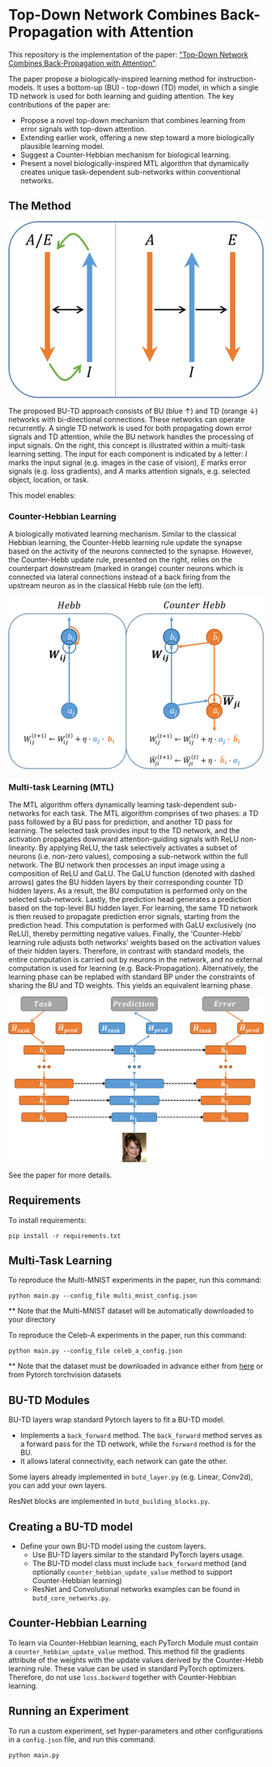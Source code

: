 
# Top-Down Network Combines Back-Propagation with Attention

This repository is the implementation of the paper: ["Top-Down Network Combines Back-Propagation with Attention"](https://arxiv.org/abs/2306.02415).

The paper propose a biologically-inspired learning method for instruction-models. It uses a bottom-up (BU) - top-down (TD) model, in which a single TD network is used for both learning and guiding attention.
The key contributions of the paper are:
* Propose a novel top-down mechanism that combines learning from error signals with top-down attention.
* Extending earlier work, offering a new step toward a more biologically plausible learning model. 
* Suggest a Counter-Hebbian mechanism for biological learning. 
* Present a novel biologically-inspired MTL algorithm that dynamically creates unique task-dependent sub-networks within conventional networks. 

## The Method

![BU-TD Approach](/figs/top_down_processing.png)

The proposed BU-TD approach consists of BU (blue $\uparrow$) and TD (orange $\downarrow$) networks with bi-directional connections. These networks can operate recurrently. A single TD network is used for both propagating down error signals and TD attention, while the BU network handles the processing of input signals. On the right, this concept is illustrated within a multi-task learning setting. 
The input for each component is indicated by a letter: $I$ marks the input signal (e.g. images in the case of vision), $E$ marks error signals (e.g. loss gradients), and $A$ marks attention signals, e.g. selected object, location, or task. 


This model enables: 

### Counter-Hebbian Learning
A biologically motivated learning mechanism. Similar to the classical Hebbian learning, the Counter-Hebb learning rule update the synapse based on the activity of the neurons connected to the synapse. However, the Counter-Hebb update rule, presented on the right, relies on the counterpart downstream (marked in orange) counter neurons which is connected via lateral connections instead of a back firing from the upstream neuron as in the classical Hebb rule (on the left).

![CH learning](/figs/update_rule.png)

### Multi-task Learning (MTL)
The MTL algorithm offers dynamically learning task-dependent sub-networks for each task.
The MTL algorithm comprises of two phases: a TD pass followed by a BU pass for prediction, and another TD pass for learning. The selected task provides input to the TD network, and the activation propagates downward attention-guiding signals with ReLU non-linearity. By applying ReLU, the task selectively activates a subset of neurons (i.e. non-zero values), composing a sub-network within the full network. The BU network then processes an input image using a composition of ReLU and GaLU. The GaLU function (denoted with dashed arrows) gates the BU hidden layers by their corresponding counter TD hidden layers. As a result, the BU computation is performed only on the selected sub-network. Lastly, the prediction head generates a prediction based on the top-level BU hidden layer. 
For learning, the same TD network is then reused to propagate prediction error signals, starting from the prediction head. This computation is performed with GaLU exclusively (no ReLU), thereby permitting negative values. Finally, the 'Counter-Hebb' learning rule adjusts both networks' weights based on the activation values of their hidden layers. Therefore, in contrast with standard models, the entire computation is carried out by neurons in the network, and no external computation is used for learning (e.g. Back-Propagation).
Alternatively, the learning phase can be replabed with standard BP under the constraints of sharing the BU and TD weights. This yields an equivalent learning phase.

![MTL](/figs/MTL_schematic.png)


See the paper for more details.


## Requirements

To install requirements:

```setup
pip install -r requirements.txt
```

## Multi-Task Learning 

To reproduce the Multi-MNIST experiments in the paper, run this command:

```train
python main.py --config_file multi_mnist_config.json 
```

** Note that the Multi-MNIST dataset will be automatically downloaded to your directory

To reproduce the Celeb-A experiments in the paper, run this command:

```train
python main.py --config_file celeb_a_config.json 
```

** Note that the dataset must be downloaded in advance either from [here](https://mmlab.ie.cuhk.edu.hk/projects/CelebA.html) or from Pytorch torchvision datasets

## BU-TD Modules

BU-TD layers wrap standard Pytorch layers to fit a BU-TD model. 
*   Implements a `back_forward` method. The `back_forward` method serves as a forward pass for the TD network, while the `forward` method is for the BU.
*   It allows lateral connectivity, each network can gate the other. 

Some layers already implemented in `butd_layer.py` (e.g. Linear, Conv2d), you can add your own layers. 

ResNet blocks are implemented in `butd_building_blocks.py`.  

## Creating a BU-TD model

*   Define your own BU-TD model using the custom layers.
    *   Use BU-TD layers similar to the standard PyTorch layers usage. 
    *   The BU-TD model class must include `back_forward` method (and optionally `counter_hebbian_update_value` method to support Counter-Hebbian learning)
    *   ResNet and Convolutional networks examples can be found in `butd_core_networks.py`.
    
## Counter-Hebbian Learning

To learn via Counter-Hebbian learning, each PyTorch Module must contain a `counter_hebbian_update_value` method. 
This method fill the gradients attribute of the weights with the update values derived by the Counter-Hebb learning rule. 
These value can be used in standard PyTorch optimizers. 
Therefore, do not use `loss.backward` together with Counter-Hebbian learning.   

## Running an Experiment

To run a custom experiment, set hyper-parameters and other configurations in a `config.json` file, and run this command:  

```run
python main.py
```
